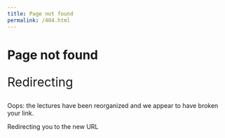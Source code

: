 ```yaml
---
title: Page not found
permalink: /404.html
---
```


<h1 class="sr-only">Page not found</h1>

<p style="font-size: 2em;">Redirecting</p>

Oops: the lectures have been reorganized and we appear to have broken your link.

<p class="loading">Redirecting you to the new URL</p>

<br>

<script>
    
var redirects = new Map();

redirects.set('/about_py.html', 'https://python-programming.quantecon.org/about_py.html');
redirects.set('/getting_started.html', 'https://python-programming.quantecon.org/getting_started.html');
redirects.set('/python_by_example.html', 'https://python-programming.quantecon.org/python_by_example.html');
redirects.set('/functions.html', 'https://python-programming.quantecon.org/functions.html');
redirects.set('/python_essentials.html', 'https://python-programming.quantecon.org/python_essentials.html');
redirects.set('/oop_intro.html', 'https://python-programming.quantecon.org/oop_intro.html');
redirects.set('/python_oop.html', 'https://python-programming.quantecon.org/python_oop.html');
redirects.set('/need_for_speed.html', 'https://python-programming.quantecon.org/need_for_speed.html');
redirects.set('/numpy.html', 'https://python-programming.quantecon.org/numpy.html');
redirects.set('/matplotlib.html', 'https://python-programming.quantecon.org/matplotlib.html');
redirects.set('/scipy.html', 'https://python-programming.quantecon.org/scipy.html');
redirects.set('/numba.html', 'https://python-programming.quantecon.org/numba.html');
redirects.set('/parallelization.html', 'https://python-programming.quantecon.org/parallelization.html');
redirects.set('/pandas.html', 'https://python-programming.quantecon.org/pandas.html');
redirects.set('/writing_good_code.html', 'https://python-programming.quantecon.org/writing_good_code.html');
redirects.set('/python_advanced_features.html', 'https://python-programming.quantecon.org/python_advanced_features.html');
redirects.set('/debugging.html', 'https://python-programming.quantecon.org/debugging.html');
redirects.set('/geom_series.html', 'https://python-intro.quantecon.org/geom_series.html');
redirects.set('/linear_algebra.html', 'https://python-intro.quantecon.org/linear_algebra.html');
redirects.set('/complex_and_trig.html', 'https://python-intro.quantecon.org/complex_and_trig.html');
redirects.set('/lln_clt.html', 'https://python-intro.quantecon.org/lln_clt.html');
redirects.set('/heavy_tails.html', 'https://python-intro.quantecon.org/heavy_tails.html');
redirects.set('/mccall_model.html', 'https://python-intro.quantecon.org/mccall_model.html');
redirects.set('/mccall_model_with_separation.html', 'https://python-intro.quantecon.org/mccall_model_with_separation.html');
redirects.set('/mccall_fitted_vfi.html', 'https://python-intro.quantecon.org/mccall_fitted_vfi.html');
redirects.set('/mccall_correlated.html', 'https://python-intro.quantecon.org/mccall_correlated.html');
redirects.set('/career.html', 'https://python-intro.quantecon.org/career.html');
redirects.set('/jv.html', 'https://python-intro.quantecon.org/jv.html');
redirects.set('/markov_asset.html', 'https://python-intro.quantecon.org/markov_asset.html');
redirects.set('/harrison_kreps.html', 'https://python-intro.quantecon.org/harrison_kreps.html');
redirects.set('/pandas_panel.html', 'https://python-intro.quantecon.org/pandas_panel.html');
redirects.set('/ols.html', 'https://python-intro.quantecon.org/ols.html');
redirects.set('/mle.html', 'https://python-intro.quantecon.org/mle.html');
redirects.set('/odu.html', 'https://python-intro.quantecon.org/odu.html');
redirects.set('/wald_friedman.html', 'https://python-intro.quantecon.org/wald_friedman.html');
redirects.set('/exchangeable.html', 'https://python-intro.quantecon.org/exchangeable.html');
redirects.set('/likelihood_ratio_process.html', 'https://python-intro.quantecon.org/likelihood_ratio_process.html');
redirects.set('/scalar_dynam.html', 'https://python-intro.quantecon.org/scalar_dynam.html');
redirects.set('/ar1_processes.html', 'https://python-intro.quantecon.org/ar1_processes.html');
redirects.set('/finite_markov.html', 'https://python-intro.quantecon.org/finite_markov.html');
redirects.set('/inventory_dynamics.html', 'https://python-intro.quantecon.org/inventory_dynamics.html');
redirects.set('/linear_models.html', 'https://python-intro.quantecon.org/linear_models.html');
redirects.set('/samuelson.html', 'https://python-intro.quantecon.org/samuelson.html');
redirects.set('/kesten_processes.html', 'https://python-intro.quantecon.org/kesten_processes.html');
redirects.set('/wealth_dynamics.html', 'https://python-intro.quantecon.org/wealth_dynamics.html');
redirects.set('/kalman.html', 'https://python-intro.quantecon.org/kalman.html');
redirects.set('/short_path.html', 'https://python-intro.quantecon.org/short_path.html');
redirects.set('/lqcontrol.html', 'https://python-intro.quantecon.org/lqcontrol.html');
redirects.set('/perm_income.html', 'https://python-intro.quantecon.org/perm_income.html');
redirects.set('/perm_income_cons.html', 'https://python-intro.quantecon.org/perm_income_cons.html');
redirects.set('/lq_inventories.html', 'https://python-intro.quantecon.org/lq_inventories.html');
redirects.set('/schelling.html', 'https://python-intro.quantecon.org/schelling.html');
redirects.set('/lake_model.html', 'https://python-intro.quantecon.org/lake_model.html');
redirects.set('/rational_expectations.html', 'https://python-intro.quantecon.org/rational_expectations.html');
redirects.set('/re_with_feedback.html', 'https://python-intro.quantecon.org/re_with_feedback.html');
redirects.set('/markov_perf.html', 'https://python-intro.quantecon.org/markov_perf.html');
redirects.set('/uncertainty_traps.html', 'https://python-intro.quantecon.org/uncertainty_traps.html');
redirects.set('/aiyagari.html', 'https://python-intro.quantecon.org/aiyagari.html');
redirects.set('/optgrowth.html', 'https://python-intro.quantecon.org/optgrowth.html');
redirects.set('/optgrowth_fast.html', 'https://python-intro.quantecon.org/optgrowth_fast.html');
redirects.set('/coleman_policy_iter.html', 'https://python-intro.quantecon.org/coleman_policy_iter.html');
redirects.set('/egm_policy_iter.html', 'https://python-intro.quantecon.org/egm_policy_iter.html');
redirects.set('/ifp.html', 'https://python-intro.quantecon.org/ifp.html');
redirects.set('/lucas_model.html', 'https://python-advanced.quantecon.org/lucas_model.html');
redirects.set('/black_litterman.html', 'https://python-advanced.quantecon.org/black_litterman.html');
redirects.set('/von_neumann_model.html', 'https://python-advanced.quantecon.org/von_neumann_model.html');
redirects.set('/dyn_stack.html', 'https://python-advanced.quantecon.org/dyn_stack.html');
redirects.set('/calvo.html', 'https://python-advanced.quantecon.org/calvo.html');
redirects.set('/opt_tax_recur.html', 'https://python-advanced.quantecon.org/opt_tax_recur.html');
redirects.set('/amss.html', 'https://python-advanced.quantecon.org/amss.html');
redirects.set('/amss2.html', 'https://python-advanced.quantecon.org/amss2.html');
redirects.set('/amss3.html', 'https://python-advanced.quantecon.org/amss3.html');
redirects.set('/chang_ramsey.html', 'https://python-advanced.quantecon.org/chang_ramsey.html');
redirects.set('/chang_credible.html', 'https://python-advanced.quantecon.org/chang_credible.html');
redirects.set('/hs_recursive_models.html', 'https://python-advanced.quantecon.org/hs_recursive_models.html');
redirects.set('/growth_in_dles.html', 'https://python-advanced.quantecon.org/growth_in_dles.html');
redirects.set('/lucas_asset_pricing_dles.html', 'https://python-advanced.quantecon.org/lucas_asset_pricing_dles.html');
redirects.set('/irfs_in_hall_model.html', 'https://python-advanced.quantecon.org/irfs_in_hall_model.html');
redirects.set('/permanent_income_dles.html', 'https://python-advanced.quantecon.org/permanent_income_dles.html');
redirects.set('/rosen_schooling_model.html', 'https://python-advanced.quantecon.org/rosen_schooling_model.html');
redirects.set('/cattle_cycles.html', 'https://python-advanced.quantecon.org/cattle_cycles.html');
redirects.set('/hs_invertibility_example.html', 'https://python-advanced.quantecon.org/hs_invertibility_example.html');
redirects.set('/cons_news.html', 'https://python-advanced.quantecon.org/cons_news.html');
redirects.set('/smoothing.html', 'https://python-advanced.quantecon.org/smoothing.html');
redirects.set('/smoothing_tax.html', 'https://python-advanced.quantecon.org/smoothing_tax.html');
redirects.set('/robustness.html', 'https://python-advanced.quantecon.org/robustness.html');
redirects.set('/markov_jump_lq.html', 'https://python-advanced.quantecon.org/markov_jump_lq.html');
redirects.set('/tax_smoothing_1.html', 'https://python-advanced.quantecon.org/tax_smoothing_1.html');
redirects.set('/tax_smoothing_2.html', 'https://python-advanced.quantecon.org/tax_smoothing_2.html');
redirects.set('/tax_smoothing_3.html', 'https://python-advanced.quantecon.org/tax_smoothing_3.html');
redirects.set('/lqramsey .html', 'https://python-advanced.quantecon.org/lqramsey .html');
redirects.set('/rob_markov_perf.html', 'https://python-advanced.quantecon.org/rob_markov_perf.html');
redirects.set('/arellano.html', 'https://python-advanced.quantecon.org/arellano.html');
redirects.set('/matsuyama.html', 'https://python-advanced.quantecon.org/matsuyama.html');
redirects.set('/coase.html', 'https://python-advanced.quantecon.org/coase.html');
redirects.set('/arma.html', 'https://python-advanced.quantecon.org/arma.html');
redirects.set('/estspec.html', 'https://python-advanced.quantecon.org/estspec.html');
redirects.set('/additive_functionals.html', 'https://python-advanced.quantecon.org/additive_functionals.html');
redirects.set('/lu_tricks.html', 'https://python-advanced.quantecon.org/lu_tricks.html');
redirects.set('/classical_filtering.html', 'https://python-advanced.quantecon.org/classical_filtering.html');
redirects.set('/orth_proj.html', 'https://python-advanced.quantecon.org/orth_proj.html');
redirects.set('/stationary_densities.html', 'https://python-advanced.quantecon.org/stationary_densities.html');
redirects.set('/muth_kalman.html', 'https://python-advanced.quantecon.org/muth_kalman.html');
redirects.set('/discrete_dp.html', 'https://python-advanced.quantecon.org/discrete_dp.html');

var request = window.location.pathname;
var redirectURL = redirects.get(request);

var timer = setTimeout( function() {
    if ( redirectURL === undefined ) {
        //window.location = '/';
    } else {
        window.location = redirectURL;
    }
}, 3000);

</script>
